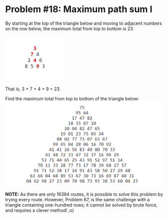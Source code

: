 # Problem #18: Maximum path sum I
By starting at the top of the triangle below and moving to adjacent numbers on the row below, the maximum total from top to bottom is 23.

![Example Triangle Path](./1.png)

That is, 3 + 7 + 4 + 9 = 23.

Find the maximum total from top to bottom of the triangle below:
![To find Triangle Path](./2.png)

**NOTE:** As there are only 16384 routes, it is possible to solve this problem by trying every route. However, Problem 67, is the same challenge with a triangle containing one-hundred rows; it cannot be solved by brute force, and requires a clever method! ;o)